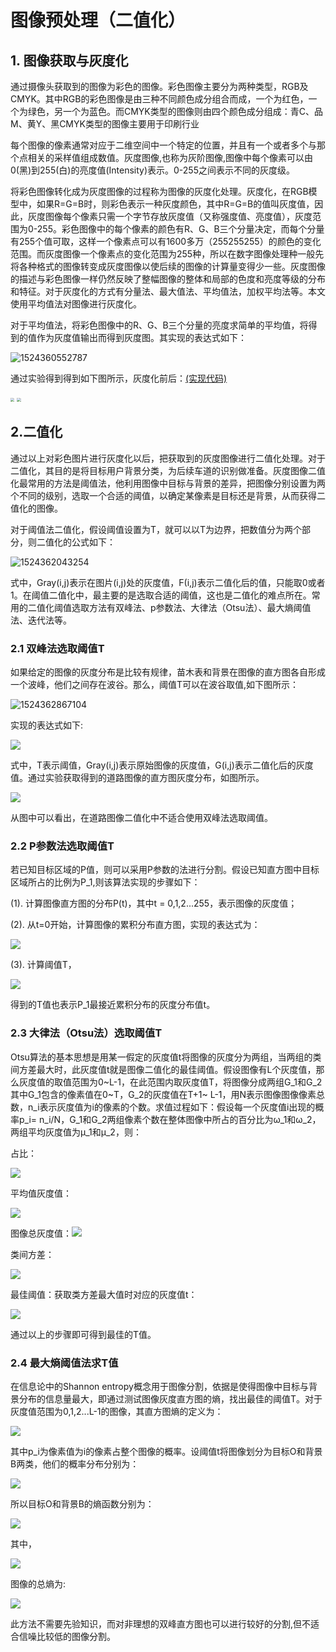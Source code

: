 # 图像预处理（二值化）

## 1. 图像获取与灰度化

通过摄像头获取到的图像为彩色的图像。彩色图像主要分为两种类型，RGB及CMYK。其中RGB的彩色图像是由三种不同颜色成分组合而成，一个为红色，一个为绿色，另一个为蓝色。而CMYK类型的图像则由四个颜色成分组成：青C、品M、黄Y、黑CMYK类型的图像主要用于印刷行业

每个图像的像素通常对应于二维空间中一个特定的位置，并且有一个或者多个与那个点相关的采样值组成数值。灰度图像,也称为灰阶图像,图像中每个像素可以由0(黑)到255(白)的亮度值(Intensity)表示。0-255之间表示不同的灰度级。

将彩色图像转化成为灰度图像的过程称为图像的灰度化处理。灰度化，在RGB模型中，如果R=G=B时，则彩色表示一种灰度颜色，其中R=G=B的值叫灰度值，因此，灰度图像每个像素只需一个字节存放灰度值（又称强度值、亮度值），灰度范围为0-255。彩色图像中的每个像素的颜色有R、G、B三个分量决定，而每个分量有255个值可取，这样一个像素点可以有1600多万（255255255）的颜色的变化范围。而灰度图像一个像素点的变化范围为255种，所以在数字图像处理种一般先将各种格式的图像转变成灰度图像以使后续的图像的计算量变得少一些。灰度图像的描述与彩色图像一样仍然反映了整幅图像的整体和局部的色度和亮度等级的分布和特征。对于灰度化的方式有分量法、最大值法、平均值法，加权平均法等。本文使用平均值法对图像进行灰度化。

对于平均值法，将彩色图像中的R、G、B三个分量的亮度求简单的平均值，将得到的值作为灰度值输出而得到灰度图。其实现的表达式如下：

![1524360552787](C:\Users\JH\Documents\GitHub\OpenCV\二值化\image\gray.png)

通过实验得到得到如下图所示，灰度化前后：[(实现代码)](https://github.com/zhi-z/OpenCV/blob/master/%E7%81%B0%E5%BA%A6%E5%8C%96/RGB_to_gray.ipynb)

<img src="https://raw.githubusercontent.com/zhi-z/OpenCV/master/%E7%81%B0%E5%BA%A6%E5%8C%96/input/road.jpg" style="zoom:40%" />

<img src="https://raw.githubusercontent.com/zhi-z/OpenCV/master/%E7%81%B0%E5%BA%A6%E5%8C%96/output/gray_image.png" style="zoom:40%" />



## 2.二值化

通过以上对彩色图片进行灰度化以后，把获取到的灰度图像进行二值化处理。对于二值化，其目的是将目标用户背景分类，为后续车道的识别做准备。灰度图像二值化最常用的方法是阈值法，他利用图像中目标与背景的差异，把图像分别设置为两个不同的级别，选取一个合适的阈值，以确定某像素是目标还是背景，从而获得二值化的图像。

对于阈值法二值化，假设阈值设置为T，就可以以T为边界，把数值分为两个部分，则二值化的公式如下：

![1524362043254](https://raw.githubusercontent.com/zhi-z/OpenCV/master/%E4%BA%8C%E5%80%BC%E5%8C%96/image/binary_function.png)

式中，Gray(i,j)表示在图片(i,j)处的灰度值，Ϝ(i,j)表示二值化后的值，只能取0或者1。在阈值二值化中，最主要的是选取合适的阈值，这也是二值化的难点所在。常用的二值化阈值选取方法有双峰法、p参数法、大律法（Otsu法）、最大熵阈值法、迭代法等。

### 2.1 双峰法选取阈值T

如果给定的图像的灰度分布是比较有规律，苗木表和背景在图像的直方图各自形成一个波峰，他们之间存在波谷。那么，阈值T可以在波谷取值,如下图所示：

![1524362867104](https://raw.githubusercontent.com/zhi-z/OpenCV/master/%E4%BA%8C%E5%80%BC%E5%8C%96/image/2.png)

实现的表达式如下:

![](https://raw.githubusercontent.com/zhi-z/OpenCV/master/%E4%BA%8C%E5%80%BC%E5%8C%96/image/func_2.png)

式中，T表示阈值，Gray(i,j)表示原始图像的灰度值，G(i,j)表示二值化后的灰度值。通过实验获取得到的道路图像的直方图灰度分布，如图所示。

![](https://raw.githubusercontent.com/zhi-z/OpenCV/master/%E4%BA%8C%E5%80%BC%E5%8C%96/image/histogram001.png)

从图中可以看出，在道路图像二值化中不适合使用双峰法选取阈值。

### 2.2 P参数法选取阈值T

若已知目标区域的P值，则可以采用P参数的法进行分割。假设已知直方图中目标区域所占的比例为P_1,则该算法实现的步骤如下：

(1).  计算图像直方图的分布P(t)，其中t = 0,1,2...255，表示图像的灰度值；

(2).  从t=0开始，计算图像的累积分布直方图，实现的表达式为：

![](https://raw.githubusercontent.com/zhi-z/OpenCV/master/%E4%BA%8C%E5%80%BC%E5%8C%96/image/P_func001.png)

(3). 计算阈值T，

![](https://raw.githubusercontent.com/zhi-z/OpenCV/master/%E4%BA%8C%E5%80%BC%E5%8C%96/image/P_func002.png)

得到的T值也表示P_1最接近累积分布的灰度分布值t。

### 2.3 大律法（Otsu法）选取阈值T

Otsu算法的基本思想是用某一假定的灰度值t将图像的灰度分为两组，当两组的类间方差最大时，此灰度值t就是图像二值化的最佳阈值。假设图像有L个灰度值，那么灰度值的取值范围为0~L-1，在此范围内取灰度值T，将图像分成两组G_1和G_2其中G_1包含的像素值在0~T，G_2的灰度值在T+1~ L-1，用N表示图像图像像素总数，n_i表示灰度值为i的像素的个数。求值过程如下：假设每一个灰度值i出现的概率p_i= n_i/N，G_1和G_2两组像素个数在整体图像中所占的百分比为ω_1和ω_2，两组平均灰度值为μ_1和μ_2，则：

占比：

![](https://raw.githubusercontent.com/zhi-z/OpenCV/master/%E4%BA%8C%E5%80%BC%E5%8C%96/image/Otsu_func001.png)

平均值灰度值：

![](https://raw.githubusercontent.com/zhi-z/OpenCV/master/%E4%BA%8C%E5%80%BC%E5%8C%96/image/Otsu_func002.png)

图像总灰度值：![](https://raw.githubusercontent.com/zhi-z/OpenCV/master/%E4%BA%8C%E5%80%BC%E5%8C%96/image/Otsu_func003.png)

类间方差：

![](https://raw.githubusercontent.com/zhi-z/OpenCV/master/%E4%BA%8C%E5%80%BC%E5%8C%96/image/Otsu_func004.png)

最佳阈值：获取类方差最大值时对应的灰度值t：

![](https://raw.githubusercontent.com/zhi-z/OpenCV/master/%E4%BA%8C%E5%80%BC%E5%8C%96/image/Otsu_func005.png)

通过以上的步骤即可得到最佳的T值。

### 2.4 最大熵阈值法求T值

在信息论中的Shannon entropy概念用于图像分割，依据是使得图像中目标与背景分布的信息量最大，即通过测试图像灰度直方图的熵，找出最佳的阈值T。对于灰度值范围为0,1,2...L-1的图像，其直方图熵的定义为：

![](https://raw.githubusercontent.com/zhi-z/OpenCV/master/%E4%BA%8C%E5%80%BC%E5%8C%96/image/max_entropy001.png)

其中p_i为像素值为i的像素占整个图像的概率。设阈值t将图像划分为目标O和背景B两类，他们的概率分布分别为：

![](https://raw.githubusercontent.com/zhi-z/OpenCV/master/%E4%BA%8C%E5%80%BC%E5%8C%96/image/max_entropy002.png)

所以目标O和背景B的熵函数分别为：

![](https://raw.githubusercontent.com/zhi-z/OpenCV/master/%E4%BA%8C%E5%80%BC%E5%8C%96/image/max_entropy003.png)

其中，

![](https://raw.githubusercontent.com/zhi-z/OpenCV/master/%E4%BA%8C%E5%80%BC%E5%8C%96/image/max_entropy004.png)



图像的总熵为:

![](https://raw.githubusercontent.com/zhi-z/OpenCV/master/%E4%BA%8C%E5%80%BC%E5%8C%96/image/max_entropy005.png)

此方法不需要先验知识，而对非理想的双峰直方图也可以进行较好的分割,但不适合信噪比较低的图像分割。

